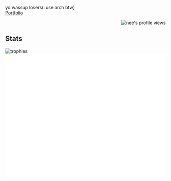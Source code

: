 <!--# HORRAY MY GITHUB ACTIONS ARE BACK!!!! 8/24/2024 9:55 AM PST-->

<p>
  yo wassup losers(i use arch btw)
  <br/>
  <a href="https://coding4portfolio.pages.dev/">Portfolio</a>
</p>
<p align="right"><img src="https://komarev.com/ghpvc/?username=Coding4Hours" alt="nee's profile views" width="125" height="25" /></p>

<h2>Stats</h2>	
<img alt="trophies" src="https://github-profile-trophy.vercel.app/?username=coding4hours&no-frame=true&row=1&&margin-w=20&no-bg=true&theme=monokai"/>

<img src="/github-metrics.svg">

